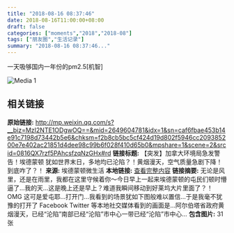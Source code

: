 ```yaml
---
title: "2018-08-16 08:37:46"
date: 2018-08-16T11:00:00+08:00
draft: false
categories: ["moments","2018","2018-08"]
tags: ["朋友圈","生活记录"]
summary: "2018-08-16 08:37:46..."
---
```


一天吸够国内一年份的pm2.5[机智]

![Media 1](/Moments/photos/2018-08-16/201808160837460.jpg)

## 相关链接

**原始链接:** http://mp.weixin.qq.com/s?__biz=MzI2NTE1ODgwOQ==&mid=2649604781&idx=1&sn=caf6fbae453b14e91c7198d73442b5e6&chksm=f2b8cb5bc5cf424d19d802f5946cc209385200e7e402ac21851d4dee98c99b6f028f410d65b0&mpshare=1&scene=2&srcid=0816QX7rzf5PAhcsfzqNzGHx#rd
**链接标题:** 【突发】加拿大环境局急发警告！埃德蒙顿 犹如世界末日，多地均已沦陷？！黄烟漫天，空气质量急剧下降！到底咋了？！
**来源:** 埃德蒙顿微生活
**本地链接:** [查看完整内容](/link_content/2018/08/2018-08-16-1/link_content/)
**链接摘要:** 无论是风里，还是在雨里，我都在这里守候着你～今日早上一起来埃德蒙顿的屯民们顿时懵逼了...我的天...这是晚上还是早上？难道我瞬间移动到好莱坞大片里面了？！OMG 这可是爱屯耶...打开门...我看到的场景犹如下图般难以置信...于是我毫不犹豫的打开了 Facebook Twitter 等本地社交媒体看到的画面是...阿尔伯塔省政府黄烟漫天，已经“沦陷”南部已经“沦陷”市中心一带已经“沦陷”市中心...
**包含图片:** 31 张


